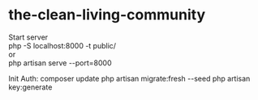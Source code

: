 # the-clean-living-community

Start server<br>
php -S localhost:8000 -t public/ <br>
or<br>
php artisan serve --port=8000<br>

Init Auth:
composer update
php artisan migrate:fresh --seed
php artisan key:generate
